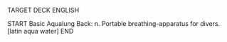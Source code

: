 TARGET DECK
ENGLISH

START
Basic
Aqualung
Back: n. Portable breathing-apparatus for divers. [latin aqua water]
END
